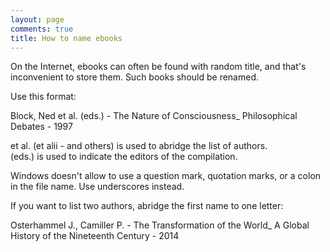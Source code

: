 ```yaml
---
layout: page
comments: true
title: How to name ebooks
---
```


On the Internet, ebooks can often be found with random title, and that's inconvenient to store them. Such books should be renamed.

Use this format:

Block, Ned et al. (eds.) - The Nature of Consciousness_ Philosophical Debates - 1997

et al. (et alii - and others) is used to abridge the list of authors.<br>
(eds.) is used to indicate the editors of the compilation.

Windows doesn't allow to use a question mark, quotation marks, or a colon in the file name. Use underscores instead.

If you want to list two authors, abridge the first name to one letter:

Osterhammel J., Camiller P. - The Transformation of the World_ A Global History of the Nineteenth Century - 2014